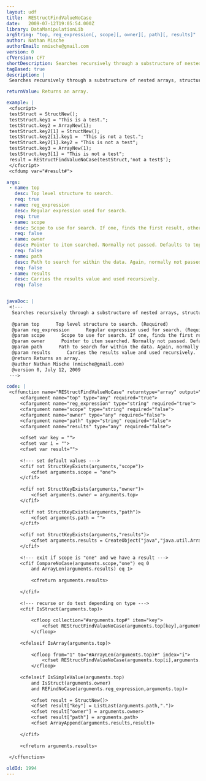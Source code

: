 ```yaml
---
layout: udf
title:  REStructFindValueNoCase
date:   2009-07-12T19:05:54.000Z
library: DataManipulationLib
argString: "top, reg_expression[, scope][, owner][, path][, results]"
author: Nathan Mische
authorEmail: nmische@gmail.com
version: 0
cfVersion: CF7
shortDescription: Searches recursively through a substructure of nested arrays, structures, and other elements for structures with values that match the search .pattern in the reg_expression parameter.
tagBased: true
description: |
 Searches recursively through a substructure of nested arrays, structures, and other elements for structures with values that match the search pattern in the reg_expression parameter. The search is case-insensitive.

returnValue: Returns an array.

example: |
 <cfscript>
 testStruct = StructNew();
 testStruct.key1 = "This is a test.";
 testStruct.key2 = ArrayNew(1);
 testStruct.key2[1] = StructNew();
 testStruct.key2[1].key1 =  "This is not a test.";
 testStruct.key2[1].key2 = "This is not a test";
 testStruct.key3 = ArrayNew(1);
 testStruct.key3[1] = "This is not a test";
 result = REStructFindValueNoCase(testStruct,'not a test$');
 </cfscript>
 <cfdump var="#result#">

args:
 - name: top
   desc: Top level structure to search.
   req: true
 - name: reg_expression
   desc: Regular expression used for search.
   req: true
 - name: scope
   desc: Scope to use for search. If one, finds the first result, otherwise returns all results. Defaults to one.
   req: false
 - name: owner
   desc: Pointer to item searched. Normally not passed. Defaults to top.
   req: false
 - name: path
   desc: Path to search for within the data. Again, normally not passed.
   req: false
 - name: results
   desc: Carries the results value and used recursively. 
   req: false


javaDoc: |
 <!---
  Searches recursively through a substructure of nested arrays, structures, and other elements for structures with values that match the search .pattern in the reg_expression parameter.
  
  @param top      Top level structure to search. (Required)
  @param reg_expression      Regular expression used for search. (Required)
  @param scope      Scope to use for search. If one, finds the first result, otherwise returns all results. Defaults to one. (Optional)
  @param owner      Pointer to item searched. Normally not passed. Defaults to top. (Optional)
  @param path      Path to search for within the data. Again, normally not passed. (Optional)
  @param results      Carries the results value and used recursively.  (Optional)
  @return Returns an array. 
  @author Nathan Mische (nmische@gmail.com) 
  @version 0, July 12, 2009 
 --->

code: |
 <cffunction name="REStructFindValueNoCase" returntype="array" output="false">
     <cfargument name="top" type="any" required="true">
     <cfargument name="reg_expression" type="string" required="true">
     <cfargument name="scope" type="string" required="false">
     <cfargument name="owner" type="any" required="false">
     <cfargument name="path" type="string" required="false">
     <cfargument name="results" type="any" required="false">
     
     <cfset var key = "">
     <cfset var i = "">
     <cfset var result="">    
     
     <!--- set default values --->
     <cfif not StructKeyExists(arguments,"scope")>
         <cfset arguments.scope = "one">
     </cfif>
     
     <cfif not StructKeyExists(arguments,"owner")>
         <cfset arguments.owner = arguments.top>
     </cfif>
     
     <cfif not StructKeyExists(arguments,"path")>
         <cfset arguments.path = "">
     </cfif>
     
     <cfif not StructKeyExists(arguments,"results")>
         <cfset arguments.results = CreateObject("java","java.util.ArrayList").init()>
     </cfif>
     
     <!--- exit if scope is "one" and we have a result --->
     <cfif CompareNoCase(arguments.scope,"one") eq 0
         and ArrayLen(arguments.results) eq 1>
                 
         <cfreturn arguments.results>
         
     </cfif>
         
     <!--- recurse or do test depending on type --->
     <cfif IsStruct(arguments.top)>    
     
         <cfloop collection="#arguments.top#" item="key">    
             <cfset REStructFindValueNoCase(arguments.top[key],arguments.reg_expression,arguments.scope,arguments.top,"#arguments.path#.#key#",arguments.results)>
         </cfloop>        
         
     <cfelseif IsArray(arguments.top)>
     
         <cfloop from="1" to="#ArrayLen(arguments.top)#" index="i">    
             <cfset REStructFindValueNoCase(arguments.top[i],arguments.reg_expression,arguments.scope,arguments.top,"#path#[#i#]",arguments.results)>
         </cfloop>
         
     <cfelseif IsSimpleValue(arguments.top)
         and IsStruct(arguments.owner)
         and REFindNoCase(arguments.reg_expression,arguments.top)>            
             
         <cfset result = StructNew()>
         <cfset result["key"] = ListLast(arguments.path,".")>
         <cfset result["owner"] = arguments.owner>
         <cfset result["path"] = arguments.path>        
         <cfset ArrayAppend(arguments.results,result)>
         
     </cfif>
         
     <cfreturn arguments.results>
             
 </cffunction>

oldId: 1994
---
```


